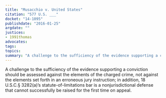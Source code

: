 ```yaml
---
title: "Musacchio v. United States"
citation: "577 U.S. ___"
docket: "14-1095"
publishdate: "2016-01-25"
argdate: ""
justices:
- 1991thomas
advocates:
tags:
topics:
summary: "A challenge to the sufficiency of the evidence supporting a conviction should be assessed against the elements of the charged crime, not against the elements set forth in an erroneous jury instruction; in addition, 18 U.S.C.§ 3282(a)’s statute-of-limitations bar is a nonjurisdictional defense that cannot successfully be raised for the first time on appeal."
---
```

A challenge to the sufficiency of the evidence supporting a conviction should be assessed against the elements of the charged crime, not against the elements set forth in an erroneous jury instruction; in addition, 18 U.S.C.§ 3282(a)’s statute-of-limitations bar is a nonjurisdictional defense that cannot successfully be raised for the first time on appeal.

